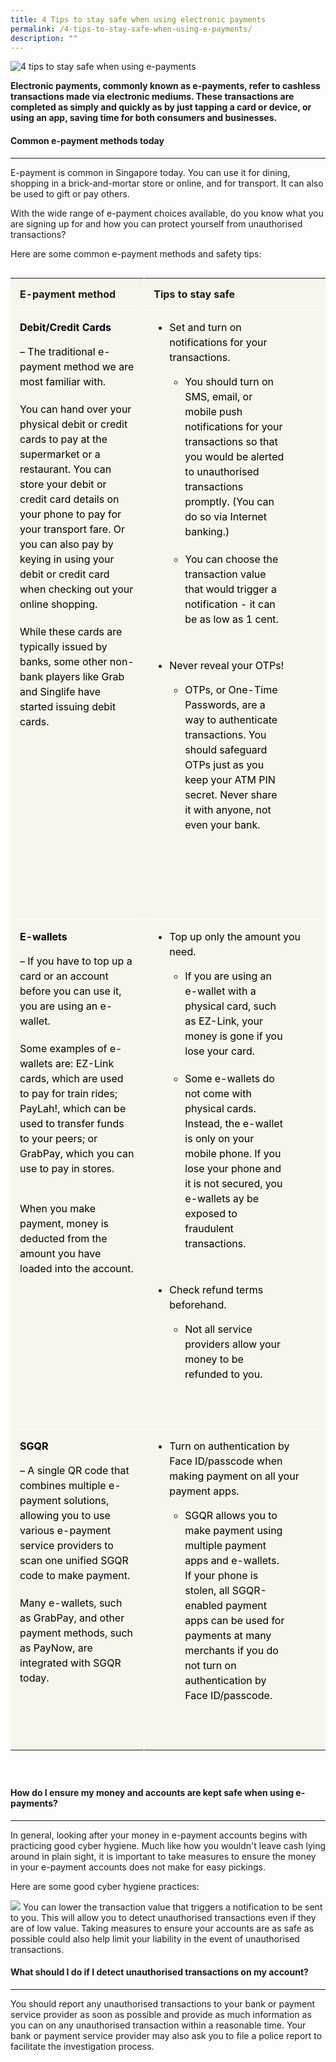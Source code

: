 ```yaml
---
title: 4 Tips to stay safe when using electronic payments
permalink: /4-tips-to-stay-safe-when-using-e-payments/
description: ""
---
```

![4 tips to stay safe when using e-payments](/images/4%20tips.jfif)

**Electronic payments, commonly known as e-payments, refer to cashless transactions made via electronic mediums. These transactions are completed as simply and quickly as by just tapping a card or device, or using an app, saving time for both consumers and businesses.**

#### Common e-payment methods today
----------------------------------

E-payment is common in Singapore today. You can use it for&nbsp;dining, shopping in a brick-and-mortar store or online, and for transport. It can also be used to gift or pay others.

With the wide range of e-payment choices available, do you know what you are signing up for and how you can protect yourself from unauthorised transactions?

Here are some common e-payment methods and safety tips:

<table style="box-sizing: border-box; margin-bottom: 40px; border-collapse: collapse; display: inline-block;"><tbody style="box-sizing: border-box;"><tr style="box-sizing: border-box;"><td style="box-sizing: border-box; background: rgba(236, 227, 201, 0.32); padding: 15px; vertical-align: top; min-width: 150px; border: none; font-size: 16px; line-height: 20px; text-align: left;"><strong style="box-sizing: border-box;">E-payment method</strong></td><td style="box-sizing: border-box; background: rgba(236, 227, 201, 0.32); padding: 15px; vertical-align: top; min-width: 150px; border-top: none; border-left: 1px solid rgb(255, 255, 255); border-image: initial; border-right: none; border-bottom: none; font-size: 16px; line-height: 20px; text-align: left;"><strong style="box-sizing: border-box;">Tips to stay safe</strong></td></tr><tr style="box-sizing: border-box;"><td style="box-sizing: border-box; background: rgba(236, 227, 201, 0.32); padding: 15px; vertical-align: top; min-width: 150px; border-top: 1px solid rgb(255, 255, 255); border-left: none; border-image: initial; border-right: none; border-bottom: none; font-size: 16px; line-height: 20px; text-align: left;"><p style="box-sizing: border-box; font-size: 1em; line-height: 24px; color: rgb(77, 77, 77); margin: 0px 0px 40px;"><strong style="box-sizing: border-box;"><span style="box-sizing: border-box; line-height: 24px; display: block; margin-bottom: 15px; color: black;">Debit/Credit Cards</span></strong><span style="box-sizing: border-box; line-height: 24px; display: block; margin-bottom: 15px; color: black;">– The traditional e-payment method we are most familiar with.</span></p><p style="box-sizing: border-box; font-size: 1em; line-height: 24px; color: rgb(77, 77, 77); margin: -20px 0px 40px;"><span style="box-sizing: border-box; line-height: 24px; display: block; margin-bottom: 15px; color: black;">You can hand over your physical debit or credit cards to pay at the supermarket or a restaurant. You can store your debit or credit card details on your phone to pay for your transport fare. Or you can also pay by keying in using your debit or credit card when checking out your online shopping.</span></p><p style="box-sizing: border-box; font-size: 1em; line-height: 24px; color: rgb(77, 77, 77); margin: -20px 0px 40px;"><span style="box-sizing: border-box; line-height: 24px; display: block; margin-bottom: 15px; color: black;">While these cards are typically issued by banks, some other non-bank players like Grab and Singlife have started issuing debit cards.</span></p></td><td style="box-sizing: border-box; background: rgba(236, 227, 201, 0.32); padding: 15px; vertical-align: top; min-width: 150px; border-top: 1px solid rgb(255, 255, 255); border-left: 1px solid rgb(255, 255, 255); border-image: initial; border-right: none; border-bottom: none; font-size: 16px; line-height: 20px; text-align: left;"><ul style="box-sizing: border-box; padding: 0px 25px 10px; margin: 0px;"><li style="box-sizing: border-box; line-height: 24px; margin-bottom: 20px;"><span style="box-sizing: border-box; line-height: 24px; display: block; margin-bottom: 15px; color: black;">Set and turn on notifications for your transactions.</span><ul style="box-sizing: border-box; padding: 0px 25px 10px; margin: 0px;"><li style="box-sizing: border-box; line-height: 24px; margin-bottom: 20px;"><span style="box-sizing: border-box; line-height: 24px; display: block; margin-bottom: 15px; color: black;">You should turn on SMS, email, or mobile push notifications for your transactions so that you would be alerted to unauthorised transactions promptly. (You can do so via Internet banking.)</span></li><li style="box-sizing: border-box; line-height: 24px; margin-bottom: 20px;"><span style="box-sizing: border-box; line-height: 24px; display: block; margin-bottom: 15px; color: black;">You can choose the transaction value that would trigger a notification - it can be as low as 1 cent.</span></li></ul></li><li style="box-sizing: border-box; line-height: 24px; margin-bottom: 20px;"><span style="box-sizing: border-box; line-height: 24px; display: block; margin-bottom: 15px; color: black;">Never reveal your OTPs!</span><ul style="box-sizing: border-box; padding: 0px 25px 10px; margin: 0px;"><li style="box-sizing: border-box; line-height: 24px; margin-bottom: 20px;"><span style="box-sizing: border-box; line-height: 24px; display: block; margin-bottom: 15px; color: black;">OTPs, or One-Time Passwords, are a way to authenticate transactions. You should safeguard OTPs just as you keep your ATM PIN secret. Never share it with anyone, not even your bank.</span></li></ul></li></ul><p style="box-sizing: border-box; font-size: 1em; line-height: 24px; color: rgb(77, 77, 77); margin: 0px 0px 40px;">&nbsp;</p></td></tr><tr style="box-sizing: border-box;"><td style="box-sizing: border-box; background: rgba(236, 227, 201, 0.32); padding: 15px; vertical-align: top; min-width: 150px; border-top: 1px solid rgb(255, 255, 255); border-left: none; border-image: initial; border-right: none; border-bottom: none; font-size: 16px; line-height: 20px; text-align: left;"><p style="box-sizing: border-box; font-size: 1em; line-height: 24px; color: rgb(77, 77, 77); margin: 0px 0px 40px;"><strong style="box-sizing: border-box;"><span style="box-sizing: border-box; line-height: 24px; display: block; margin-bottom: 15px; color: black;">E-wallets</span></strong><span style="box-sizing: border-box; line-height: 24px; display: block; margin-bottom: 15px; color: black;">– If you have to top up a card or an account before you can use it, you are using an e-wallet.</span></p><p style="box-sizing: border-box; font-size: 1em; line-height: 24px; color: rgb(77, 77, 77); margin: -20px 0px 40px;"><span style="box-sizing: border-box; line-height: 24px; display: block; margin-bottom: 15px; color: black;">Some examples of e-wallets are: EZ-Link cards, which are used to pay for train rides; PayLah!, which can be used to transfer funds to your peers; or GrabPay, which you can use to pay in stores.</span></p><p style="box-sizing: border-box; font-size: 1em; line-height: 24px; color: rgb(77, 77, 77); margin: 0cm 0cm 8pt;"><span style="box-sizing: border-box; line-height: 24px; display: block; margin-bottom: 15px; color: black;">When you make payment, money is deducted from the amount you have loaded into the account.</span></p></td><td style="box-sizing: border-box; background: rgba(236, 227, 201, 0.32); padding: 15px; vertical-align: top; min-width: 150px; border-top: 1px solid rgb(255, 255, 255); border-left: 1px solid rgb(255, 255, 255); border-image: initial; border-right: none; border-bottom: none; font-size: 16px; line-height: 20px; text-align: left;"><ul style="box-sizing: border-box; padding: 0px 25px 10px; margin: 0px;"><li style="box-sizing: border-box; line-height: 24px; margin-bottom: 20px;"><span style="box-sizing: border-box; line-height: 24px; display: block; margin-bottom: 15px; color: rgb(0, 0, 0);">Top up only the amount you need.</span><ul style="box-sizing: border-box; padding: 0px 25px 10px; margin: 0px;"><li style="box-sizing: border-box; line-height: 24px; margin-bottom: 20px;"><span style="box-sizing: border-box; line-height: 24px; display: block; margin-bottom: 15px; color: rgb(0, 0, 0);">If you are using an e-wallet with a physical card, such as EZ-Link, your money is gone if you lose your card.</span></li><li style="box-sizing: border-box; line-height: 24px; margin-bottom: 20px;"><span style="box-sizing: border-box; line-height: 24px; display: block; margin-bottom: 15px; color: rgb(0, 0, 0);">Some e-wallets do not come with physical cards. Instead, the e-wallet is only on your mobile phone. If you lose your phone and it is not secured, you e-wallets ay be exposed to fraudulent transactions.</span></li></ul></li><li style="box-sizing: border-box; line-height: 24px; margin-bottom: 20px;"><span style="box-sizing: border-box; line-height: 24px; display: block; margin-bottom: 15px; color: rgb(0, 0, 0);">Check refund terms beforehand.</span><ul style="box-sizing: border-box; padding: 0px 25px 10px; margin: 0px;"><li style="box-sizing: border-box; line-height: 24px; margin-bottom: 20px;"><span style="box-sizing: border-box; line-height: 24px; display: block; margin-bottom: 15px; color: rgb(0, 0, 0);">Not all service providers allow your money to be refunded to you.</span></li></ul></li></ul></td></tr><tr style="box-sizing: border-box;"><td style="box-sizing: border-box; background: rgba(236, 227, 201, 0.32); padding: 15px; vertical-align: top; min-width: 150px; border-top: 1px solid rgb(255, 255, 255); border-left: none; border-image: initial; border-right: none; border-bottom: none; font-size: 16px; line-height: 20px; text-align: left;"><p style="box-sizing: border-box; font-size: 1em; line-height: 24px; color: rgb(77, 77, 77); margin: 0px 0px 40px;"><strong style="box-sizing: border-box;"><span style="box-sizing: border-box; line-height: 24px; display: block; margin-bottom: 15px; color: black;">SGQR</span></strong><span style="box-sizing: border-box; line-height: 24px; display: block; margin-bottom: 15px; color: black;">– A single QR code that combines multiple e-payment solutions, allowing you to use various e-payment service providers to scan one unified SGQR code to make payment.</span></p><p style="box-sizing: border-box; font-size: 1em; line-height: 24px; color: rgb(77, 77, 77); margin: -20px 0px 40px;"><span style="box-sizing: border-box; line-height: 24px; display: block; margin-bottom: 15px; color: black;">Many e-wallets, such as GrabPay, and other payment methods, such as PayNow, are integrated with SGQR today.</span></p></td><td style="box-sizing: border-box; background: rgba(236, 227, 201, 0.32); padding: 15px; vertical-align: top; min-width: 150px; border-top: 1px solid rgb(255, 255, 255); border-left: 1px solid rgb(255, 255, 255); border-image: initial; border-right: none; border-bottom: none; font-size: 16px; line-height: 20px; text-align: left;"><ul style="box-sizing: border-box; padding: 0px 25px 10px; margin: 0px;"><li style="box-sizing: border-box; line-height: 24px; margin-bottom: 20px;"><span style="box-sizing: border-box; line-height: 24px; display: block; margin-bottom: 15px; color: rgb(0, 0, 0);">Turn on authentication by Face ID/passcode when making payment on all your payment apps.</span><ul style="box-sizing: border-box; padding: 0px 25px 10px; margin: 0px;"><li style="box-sizing: border-box; line-height: 24px; margin-bottom: 20px;"><span style="box-sizing: border-box; line-height: 24px; display: block; margin-bottom: 15px; color: rgb(0, 0, 0);">SGQR allows you to make payment using multiple payment apps and e-wallets. If your phone is stolen, all SGQR-enabled payment apps can be used for payments at many merchants if you do not turn on authentication by Face ID/passcode.</span></li></ul></li></ul></td></tr></tbody></table>

#### How do I ensure my money and accounts are kept safe when using e-payments?
--------------------------------------------------------------------------

In general, looking after your money in e-payment accounts begins with practicing good cyber hygiene. Much like how you wouldn't leave cash lying around in plain sight, it is important to take measures to ensure the money in your e-payment accounts does not make for easy pickings.

Here are some good cyber hygiene practices:

![](/images/tips%20to%20stay%20safe.png)
You can lower the transaction value that triggers a notification to be sent to you. This will allow you to detect unauthorised transactions even if they are of low value. Taking measures to ensure your accounts are as safe as possible could also help limit your liability in the event of unauthorised transactions.

#### What should I do if I detect unauthorised transactions on my account?
---------------------------------------------------------------------

You should report any unauthorised transactions to your bank or payment service provider as soon as possible and provide as much information as you can on any unauthorised transaction within a reasonable time. Your bank or payment service provider may also ask you to file a police report to facilitate the investigation process.